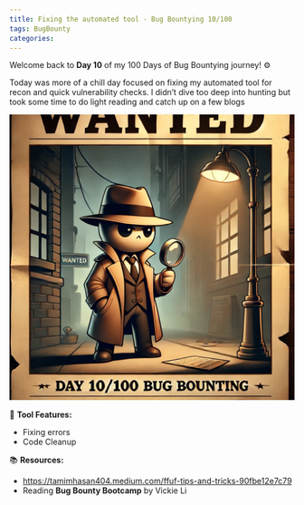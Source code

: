```yaml
---
title: Fixing the automated tool - Bug Bountying 10/100
tags: BugBounty
categories: 
---
```

Welcome back to **Day 10** of my 100 Days of Bug Bountying journey! ⚙️

Today was more of a chill day focused on fixing my automated tool for recon and quick vulnerability checks. I didn’t dive too deep into hunting but took some time to do light reading and catch up on a few blogs

![edc271105043cb8d4c878eb30ac5862f.png](/assets/img/screenshots/BugBounty/edc271105043cb8d4c878eb30ac5862f.png)

🐍 **Tool Features:**

- Fixing errors
- Code Cleanup

📚 **Resources:**

- https://tamimhasan404.medium.com/ffuf-tips-and-tricks-90fbe12e7c79
- Reading **Bug Bounty Bootcamp** by Vickie Li

